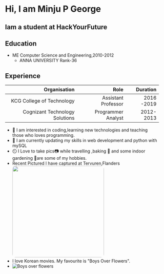 # Hi, I am Minju P George

## Iam a student at HackYourFuture

## Education

- ME Computer Science and Engineering,2010-2012
  - ANNA UNIVERSITY Rank-36

## Experience

|                   Organisation |                Role |   Duration |
| -----------------------------: | ------------------: | ---------: |
|      KCG College of Technology | Assistant Professor | 2016 -2019 |
| Cognizant Technology Solutions |  Programmer Analyst |  2012-2013 |

- 👀 I am interested in coding,learning new technologies and teaching those who
  loves programming.
- 🌱 I am currently updating my skills in web development and python with mySQL
- ⏲️ I Love to take pics📷 while travelling ,baking 🍰 and some indoor gardening
  🎋are some of my hobbies.
- Recent Pictured I have captured at Tervuren,Flanders
  <img src="assets/IMG_1735.JPG" style="border-radius:10px; width:300px">
- I love Korean movies. My favourite is "Boys Over Flowers".
- ![Boys over flowers](https://upload.wikimedia.org/wikipedia/en/6/65/Boys_Over_Flowers_%28TV_series%29_poster.jpg)
